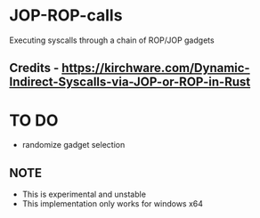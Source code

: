# JOP-ROP-calls
Executing syscalls through a chain of ROP/JOP gadgets


## Credits - https://kirchware.com/Dynamic-Indirect-Syscalls-via-JOP-or-ROP-in-Rust


# TO DO

- randomize gadget selection

## NOTE

- This is experimental and unstable
- This implementation only works for windows x64
